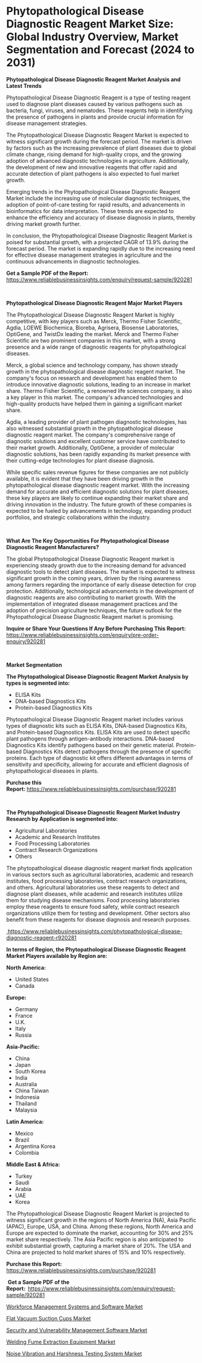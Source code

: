 <p><h1>Phytopathological Disease Diagnostic Reagent Market Size: Global Industry Overview, Market Segmentation and Forecast (2024 to 2031)</h1></p><p><strong>Phytopathological Disease Diagnostic Reagent Market Analysis and Latest Trends</strong></p>
<p><p>Phytopathological Disease Diagnostic Reagent is a type of testing reagent used to diagnose plant diseases caused by various pathogens such as bacteria, fungi, viruses, and nematodes. These reagents help in identifying the presence of pathogens in plants and provide crucial information for disease management strategies.</p><p>The Phytopathological Disease Diagnostic Reagent Market is expected to witness significant growth during the forecast period. The market is driven by factors such as the increasing prevalence of plant diseases due to global climate change, rising demand for high-quality crops, and the growing adoption of advanced diagnostic technologies in agriculture. Additionally, the development of new and innovative reagents that offer rapid and accurate detection of plant pathogens is also expected to fuel market growth.</p><p>Emerging trends in the Phytopathological Disease Diagnostic Reagent Market include the increasing use of molecular diagnostic techniques, the adoption of point-of-care testing for rapid results, and advancements in bioinformatics for data interpretation. These trends are expected to enhance the efficiency and accuracy of disease diagnosis in plants, thereby driving market growth further.</p><p>In conclusion, the Phytopathological Disease Diagnostic Reagent Market is poised for substantial growth, with a projected CAGR of 13.9% during the forecast period. The market is expanding rapidly due to the increasing need for effective disease management strategies in agriculture and the continuous advancements in diagnostic technologies.</p></p>
<p><strong>Get a Sample PDF of the Report:&nbsp;</strong> <a href="https://www.reliablebusinessinsights.com/enquiry/request-sample/920281">https://www.reliablebusinessinsights.com/enquiry/request-sample/920281</a></p>
<p>&nbsp;</p>
<p><strong>Phytopathological Disease Diagnostic Reagent Major Market Players</strong></p>
<p><p>The Phytopathological Disease Diagnostic Reagent Market is highly competitive, with key players such as Merck, Thermo Fisher Scientific, Agdia, LOEWE Biochemica, Bioreba, Agrisera, Biosense Laboratories, OptiGene, and TwistDx leading the market. Merck and Thermo Fisher Scientific are two prominent companies in this market, with a strong presence and a wide range of diagnostic reagents for phytopathological diseases.</p><p>Merck, a global science and technology company, has shown steady growth in the phytopathological disease diagnostic reagent market. The company's focus on research and development has enabled them to introduce innovative diagnostic solutions, leading to an increase in market share. Thermo Fisher Scientific, a renowned life sciences company, is also a key player in this market. The company's advanced technologies and high-quality products have helped them in gaining a significant market share.</p><p>Agdia, a leading provider of plant pathogen diagnostic technologies, has also witnessed substantial growth in the phytopathological disease diagnostic reagent market. The company's comprehensive range of diagnostic solutions and excellent customer service have contributed to their market growth. Additionally, OptiGene, a provider of molecular diagnostic solutions, has been rapidly expanding its market presence with their cutting-edge technologies for plant disease diagnosis.</p><p>While specific sales revenue figures for these companies are not publicly available, it is evident that they have been driving growth in the phytopathological disease diagnostic reagent market. With the increasing demand for accurate and efficient diagnostic solutions for plant diseases, these key players are likely to continue expanding their market share and driving innovation in the industry. The future growth of these companies is expected to be fueled by advancements in technology, expanding product portfolios, and strategic collaborations within the industry.</p></p>
<p>&nbsp;</p>
<p><strong>What Are The Key Opportunities For Phytopathological Disease Diagnostic Reagent Manufacturers?</strong></p>
<p><p>The global Phytopathological Disease Diagnostic Reagent market is experiencing steady growth due to the increasing demand for advanced diagnostic tools to detect plant diseases. The market is expected to witness significant growth in the coming years, driven by the rising awareness among farmers regarding the importance of early disease detection for crop protection. Additionally, technological advancements in the development of diagnostic reagents are also contributing to market growth. With the implementation of integrated disease management practices and the adoption of precision agriculture techniques, the future outlook for the Phytopathological Disease Diagnostic Reagent market is promising.</p></p>
<p><strong>Inquire or Share Your Questions If Any Before Purchasing This Report:</strong> <a href="https://www.reliablebusinessinsights.com/enquiry/pre-order-enquiry/920281">https://www.reliablebusinessinsights.com/enquiry/pre-order-enquiry/920281</a></p>
<p>&nbsp;</p>
<p><strong>Market Segmentation</strong></p>
<p><strong>The Phytopathological Disease Diagnostic Reagent Market Analysis by types is segmented into:</strong></p>
<p><ul><li>ELISA Kits</li><li>DNA-based Diagnostics Kits</li><li>Protein-based Diagnostics Kits</li></ul></p>
<p><p>Phytopathological Disease Diagnostic Reagent market includes various types of diagnostic kits such as ELISA Kits, DNA-based Diagnostics Kits, and Protein-based Diagnostics Kits. ELISA Kits are used to detect specific plant pathogens through antigen-antibody interactions. DNA-based Diagnostics Kits identify pathogens based on their genetic material. Protein-based Diagnostics Kits detect pathogens through the presence of specific proteins. Each type of diagnostic kit offers different advantages in terms of sensitivity and specificity, allowing for accurate and efficient diagnosis of phytopathological diseases in plants.</p></p>
<p><strong>Purchase this Report:&nbsp;</strong><a href="https://www.reliablebusinessinsights.com/purchase/920281">https://www.reliablebusinessinsights.com/purchase/920281</a></p>
<p>&nbsp;</p>
<p><strong>The Phytopathological Disease Diagnostic Reagent Market Industry Research by Application is segmented into:</strong></p>
<p><ul><li>Agricultural Laboratories</li><li>Academic and Research Institutes</li><li>Food Processing Laboratories</li><li>Contract Research Organizations</li><li>Others</li></ul></p>
<p><p>The phytopathological disease diagnostic reagent market finds application in various sectors such as agricultural laboratories, academic and research institutes, food processing laboratories, contract research organizations, and others. Agricultural laboratories use these reagents to detect and diagnose plant diseases, while academic and research institutes utilize them for studying disease mechanisms. Food processing laboratories employ these reagents to ensure food safety, while contract research organizations utilize them for testing and development. Other sectors also benefit from these reagents for disease diagnosis and research purposes.</p></p>
<p><a href="https://www.reliablebusinessinsights.com/phytopathological-disease-diagnostic-reagent-r920281">&nbsp;https://www.reliablebusinessinsights.com/phytopathological-disease-diagnostic-reagent-r920281</a></p>
<p><strong>In terms of Region, the Phytopathological Disease Diagnostic Reagent Market Players available by Region are:</strong></p>
<p>
    <p> <strong> North America: </strong>
        <ul>
            <li>United States</li>
            <li>Canada</li>
        </ul>
        </p> 
    <p> <strong> Europe: </strong>
        <ul>
            <li>Germany</li>
            <li>France</li>
            <li>U.K.</li>
            <li>Italy</li>
            <li>Russia</li>
        </ul>
        </p> 
    <p> <strong> Asia-Pacific: </strong>
        <ul>
            <li>China</li>
            <li>Japan</li>
            <li>South Korea</li>
            <li>India</li>
            <li>Australia</li>
            <li>China Taiwan</li>
            <li>Indonesia</li>
            <li>Thailand</li>
            <li>Malaysia</li>
        </ul>
        </p> 
    <p> <strong> Latin America: </strong>
        <ul>
            <li>Mexico</li>
            <li>Brazil</li>
            <li>Argentina Korea</li>
            <li>Colombia</li>
        </ul>
        </p> 
    <p> <strong> Middle East & Africa: </strong>
        <ul>
            <li>Turkey</li>
            <li>Saudi</li>
            <li>Arabia</li>
            <li>UAE</li>
            <li>Korea</li>
        </ul>
    </p>
    </p>
<p><p>The Phytopathological Disease Diagnostic Reagent Market is projected to witness significant growth in the regions of North America (NA), Asia Pacific (APAC), Europe, USA, and China. Among these regions, North America and Europe are expected to dominate the market, accounting for 30% and 25% market share respectively. The Asia Pacific region is also anticipated to exhibit substantial growth, capturing a market share of 20%. The USA and China are projected to hold market shares of 15% and 10% respectively.</p></p>
<p><strong>Purchase this Report: </strong><a href="https://www.reliablebusinessinsights.com/purchase/920281">https://www.reliablebusinessinsights.com/purchase/920281</a></p>
<p>&nbsp;<strong>Get a Sample PDF of the Report:&nbsp;&nbsp;</strong><a href="https://www.reliablebusinessinsights.com/enquiry/request-sample/920281">https://www.reliablebusinessinsights.com/enquiry/request-sample/920281</a></p>
<p><strong></strong></p>
<p><p><a href="https://github.com/msLonKoss78/Market-Research-Report-List-1/blob/main/workforce-management-systems-and-software-market.md">Workforce Management Systems and Software Market</a></p><p><a href="https://medium.com/@andrew.gibson967/flat-vacuum-suction-cups-market-analysis-report-global-insights-by-region-type-2d622c087eae">Flat Vacuum Suction Cups Market</a></p><p><a href="https://github.com/lairestrong/Market-Research-Report-List-1/blob/main/security-and-vulnerability-management-software-market.md">Security and Vulnerability Management Software Market</a></p><p><a href="https://medium.com/@amanda.hamilton54645/welding-fume-extraction-equipment-industry-analysis-report-its-market-size-share-trends-by-e7575c8627b9">Welding Fume Extraction Equipment Market</a></p><p><a href="https://github.com/RickHolmes3/Market-Research-Report-List-6/blob/main/noise-vibration-and-harshness-testing-system-market.md">Noise Vibration and Harshness Testing System Market</a></p></p>